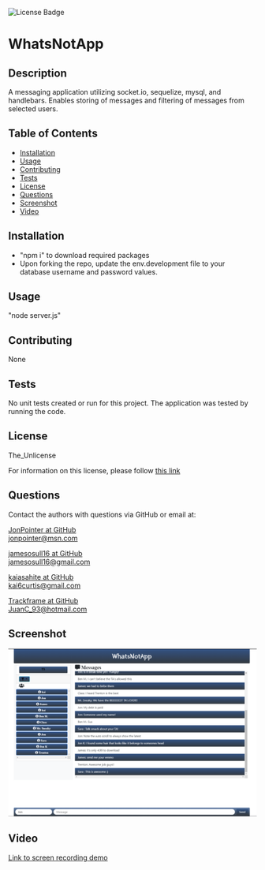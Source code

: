 ![License Badge](https://img.shields.io/badge/License-The_Unlicense-blue)

# WhatsNotApp

## Description

A messaging application utilizing socket.io, sequelize, mysql, and handlebars. Enables storing of messages and filtering of messages from selected users.

## Table of Contents

- [Installation](#installation)
- [Usage](#usage)
- [Contributing](#contributing)
- [Tests](#tests)
- [License](#license)
- [Questions](#questions)
- [Screenshot](#screenshot)
- [Video](#video)

## Installation

- "npm i" to download required packages
- Upon forking the repo, update the env.development file to your database username and password values.

## Usage

"node server.js"

## Contributing

None

## Tests

No unit tests created or run for this project. The application was tested by running the code.

## License

The_Unlicense

For information on this license, please follow [this link](https://choosealicense.com/licenses/unlicense/)

## Questions

Contact the authors with questions via GitHub or email at:

[JonPointer at GitHub](https://github.com/JonPointer)<br>jonpointer@msn.com

[jamesosull16 at GitHub](https://github.com/jamesosull16)<br>jamesosull16@gmail.com

[kaiasahite at GitHub](https://github.com/kaiasahite)<br>kai6curtis@gmail.com

[Trackframe at GitHub](https://github.com/Trackframe)<br>JuanC_93@hotmail.com

## Screenshot

![Screenshot](./public/images/screen-capture.png)

## Video

[Link to screen recording demo](https://drive.google.com/file/d/1tQVQXm0XCM4dF-P9DhO8mP0cxNZr2sge/view)
